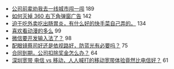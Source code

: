 - [公司前辈劝我去一线城市闯一闯](https://www.v2ex.com/t/746509) 189
- [如何灭掉 360 右下角弹窗广告](https://www.v2ex.com/t/746538) 142
- [迫于吃外卖吃出肠胃炎，有什么好的快手菜自己弄的。](https://www.v2ex.com/t/746547) 134
- [喜欢看动漫的多么](https://www.v2ex.com/t/746629) 99
- [微信要开发输入法了？](https://www.v2ex.com/t/746525) 98
- [配眼镜蔡司好还是依视路好，防蓝光有必要吗？](https://www.v2ex.com/t/746513) 75
- [合同到期，公司扣除奖金怎么办？](https://www.v2ex.com/t/746601) 64
- [深圳宽带 电信 vs 移动，人人喊打的移动宽带体验竟然比电信好？](https://www.v2ex.com/t/746649) 61